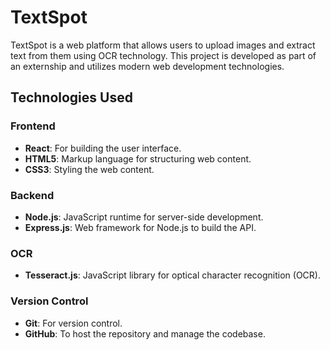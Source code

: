 # TextSpot

TextSpot is a web platform that allows users to upload images and extract text from them using OCR technology. This project is developed as part of an externship and utilizes modern web development technologies.

## Technologies Used

### Frontend
- **React**: For building the user interface.
- **HTML5**: Markup language for structuring web content.
- **CSS3**: Styling the web content.

### Backend
- **Node.js**: JavaScript runtime for server-side development.
- **Express.js**: Web framework for Node.js to build the API.

### OCR
- **Tesseract.js**: JavaScript library for optical character recognition (OCR).

### Version Control
- **Git**: For version control.
- **GitHub**: To host the repository and manage the codebase.


